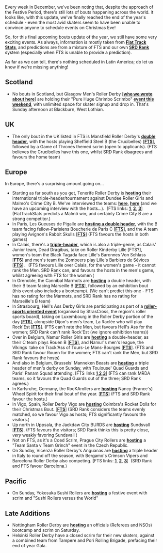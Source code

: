 <html><body><p>Every week in December, we've been noting that, despite the approach of the Festive Period, there's still lots of bouts happening across the world. It looks like, with this update, we've finally reached the end of the year's schedule - even the most avid skaters seem to have been unable to convince anyone to schedule events on Christmas Eve!

So, for this final upcoming bouts update of the year, we still have some very exciting events. As always, information is mostly taken from <strong><a href="http://www.flattrackstats.com">Flat Track Stats</a></strong>, and predictions are from a mixture of FTS and our own <strong><a href="https://aoanla.pythonanywhere.com/16-Dec-ranking.html">SRD Rank</a></strong> system (especially when FTS is unable to provide a prediction).

As far as we can tell, there's nothing scheduled in Latin America; do let us know if we're missing anything!
</p><h2>Scotland</h2>
<ul>
	<li>No bouts in Scotland, but Glasgow Men's Roller Derby [<strong><a href="https://scottishrollerderbyblog.com/2016/12/09/glasgow-mens-roller-derby/">who we wrote about here</a></strong>] are holding their "Pure Huge Chrimbo Scrimbo" <strong><a href="https://www.facebook.com/events/1257804610950025/">event this weekend</a></strong>, with unlimited space for skater signup and drop in. That's Sunday afternoon at Blackburn, West Lothian.</li>
</ul>
<h2>UK</h2>
<ul>
	<li>The only bout in the UK listed in FTS is Mansfield Roller Derby's <strong><a href="https://www.facebook.com/events/1830572023828695/">double header</a></strong>, with the hosts playing Sheffield Steel B (the Crucibelles) [<strong><a href="http://flattrackstats.com/bouts/88518/overview">FTS</a></strong>], followed by a Game of Thrones themed scrim (open to applicants). (FTS believes the Crucibelles have this one, whilst SRD Rank disagrees and favours the home team)</li>
</ul>
<h2>Europe</h2>
In Europe, there's a surprising amount going on...
<ul>
	<li>Starting as far south as you get, Tenerife Roller Derby is <strong><a href="https://www.facebook.com/events/1790180551249253/">hosting</a></strong> their international triple-header/tournament against Dundee Roller Girls and Malmö's Crime City B. We've interviewed the teams: <strong><a href="https://scottishrollerderbyblog.com/2016/12/08/dundees-international-debut/">here</a></strong>, <strong><a href="https://scottishrollerderbyblog.com/2016/12/04/crime-city-b-gear-up-for-tenerife/">here</a></strong> (and we have an upcoming interview with the hosts...).  [FTS links: <strong><a href="http://flattrackstats.com/bouts/88620/overview">1</a></strong>, <strong><a href="http://flattrackstats.com/bouts/88621/overview">2</a></strong>, <strong><a href="http://flattrackstats.com/bouts/88622/overview">3</a></strong>] (FlatTrackStats predicts a Malmö win, and certainly Crime City B are a strong competitor.)</li>
	<li>In Paris, Les Gueuses de Pigalle are <strong><a href="https://www.facebook.com/events/317960671906313/">hosting a double header</a></strong>, with the B team facing fellow-Parisiens Boucherie de Paris C [<strong><a href="http://flattrackstats.com/bouts/86074/overview">FTS</a></strong>], and the A team playing Avignon's Rabbit Skulls [<strong><a href="http://flattrackstats.com/bouts/86072/overview">FTS</a></strong>] (FTS favours the hosts in both games)</li>
	<li>In Calais, there's a <strong><a href="https://www.facebook.com/events/1605992082748014/">triple-header</a></strong>, which is also a triple-genre, as Calais' Junior team, Dead Dragibus, take on Roller Kinderby Lille [FTS?], women's team the Black Tagada face Lille's Baronnes Von Schlass [<strong><a href="http://flattrackstats.com/bouts/88376/overview">FTS</a></strong>] and men's team the Zombeers play Lille's Barbiers de Sévices [<strong><a href="http://flattrackstats.com/bouts/88377/overview">FTS</a></strong>].   (FTS favours Lille over Calais, for the women's game - it cannot rank the Men. SRD Rank can, and favours the hosts in the men's game, whilst agreeing with FTS for the women )</li>
	<li>In Grenoble, the Cannibal Marmots are <strong><a href="https://www.facebook.com/events/1946399632254166/">hosting</a></strong> a double header, with their B team facing Marseille B [<strong><a href="http://flattrackstats.com/bouts/88629/overview">FTS</a></strong>], followed by an exhibition bout (this event also includes a bootcamp). (We can't predict this one - FTS has no rating for the Marmots, and SRD Rank has no rating for Marseille's B team)</li>
	<li>In Strasbourg, Hell's Ass Derby Girls are participating as part of a <strong><a href="https://www.facebook.com/events/1803809346555864/">roller-sports oriented event</a> </strong>(organised by StrasCross, the region's roller sports board), taking on Luxembourg in the Roller Derby portion of the day [<strong><a href="http://flattrackstats.com/bouts/88150/overview">FTS</a></strong>], alongside Dijon's men's team, La Raclée who will play Rock'Est [<strong><a href="http://flattrackstats.com/bouts/88152">FTS</a></strong>]. (FTS can't rate the Men, but favours Hell's Ass for the women; SRD Rank can't rank Rock'Est (we ignore exhibition teams))</li>
	<li>Over in Belgium, Namur Roller Girls are <strong><a href="https://www.facebook.com/events/307455319653452/">hosting</a></strong> a double-header, as their C team plays Rouen B [<strong><a href="http://flattrackstats.com/bouts/88007/overview">FTS</a></strong>], and Namur's men's league, the Vîkings  take on Track'Ass of Tours-Le Mans-Bourges [<strong><a href="http://flattrackstats.com/bouts/88008/overview">FTS</a></strong>]. (FTS and SRD Rank favour Rouen for the women; FTS can't rank the Men, but SRD Rank favours the hosts)</li>
	<li>And also in Belgium, Brussels' Manneken Beasts are <strong><a href="https://www.facebook.com/events/1754143831503636/">hosting</a></strong> a triple header of men's derby on Sunday, with Toulouse' Quad Guards and Paris' Panam Squad attending. [FTS links <strong><a href="http://flattrackstats.com/bouts/88166/overview">1</a></strong>,<strong><a href="http://flattrackstats.com/bouts/88167/overview">2</a></strong>,<strong><a href="http://flattrackstats.com/bouts/88168/overview">3</a></strong>] (FTS can rank MRDA teams, so it favours the Quad Guards out of the three; SRD Rank agrees.)</li>
	<li>In Karlsruhe, Germany, the RocKArollers are <strong><a href="https://www.facebook.com/events/1855775764651652/">hosting</a></strong> Nancy (France's) Wheel Spirit for their final bout of the year. [<strong><a href="http://flattrackstats.com/bouts/88149/overview">FTS</a></strong>] (FTS and SRD Rank favour the hosts.)</li>
	<li>In Vigo, Spain, Roller Derby Vigo are <strong><a href="https://www.facebook.com/events/1128386280585498/">hosting</a></strong> Coimbra's Rocket Dolls for their Christmas Bout. [<strong><a href="http://flattrackstats.com/bouts/88511/overview">FTS</a></strong>] (SRD Rank considers the teams evenly matched, so we favour Vigo as hosts; FTS significantly favours the visitors.)</li>
	<li>Up north in Uppsala, the Jackdaw City BURDS are <strong><a href="https://www.facebook.com/events/1282358701814788/">hosting</a></strong> Sundsvall [<strong><a href="http://flattrackstats.com/bouts/88204/overview">FTS</a></strong>]. (FTS favours the visitors; SRD Rank thinks this is pretty close, <em>very</em> weakly favoring Sundsvall )</li>
	<li>Not on FTS, as it's a Coed Scrim, Prague City Rollers are <strong><a href="https://www.facebook.com/events/1710100725877241/">hosting</a></strong> a "Team Santa v Team Grinch" event in the Czech Republic.</li>
	<li>On Sunday, Vicenza Roller Derby's Anguanas are <strong><a href="https://www.facebook.com/events/1110422859078048/">hosting</a></strong> a triple header in Italy to round off the season, with Bergamo's Crimson Vipers and Barcelona Roller Derby also competing. [FTS links: <strong><a href="http://flattrackstats.com/bouts/88129/overview">1</a></strong>, <strong><a href="http://flattrackstats.com/bouts/88520/overview">2</a></strong>, <strong><a href="http://flattrackstats.com/bouts/88521/overview">3</a></strong>]  (SRD Rank and FTS favour Barcelona.)</li>
</ul>
<h2>Pacific</h2>
<ul>
	<li>On Sunday, Yokosuka Sushi Rollers are <strong><a href="https://www.facebook.com/events/816897905115547/">hosting</a></strong> a festive event with scrim and "Sushi Rollers versus the World"</li>
</ul>
<h2>Late Additions</h2>
<ul>
	<li>Nottingham Roller Derby are <strong><a href="https://www.facebook.com/events/333179497034329/">hosting</a></strong> an officials (Referees and NSOs) bootcamp and scrim on Saturday.</li>
	<li>Helsinki Roller Derby have a closed scrim for their new skaters, against a combined team from Tampere and Pori Rolling Brigade, prefacing their end of year Gala.</li>
</ul>
 </body></html>
